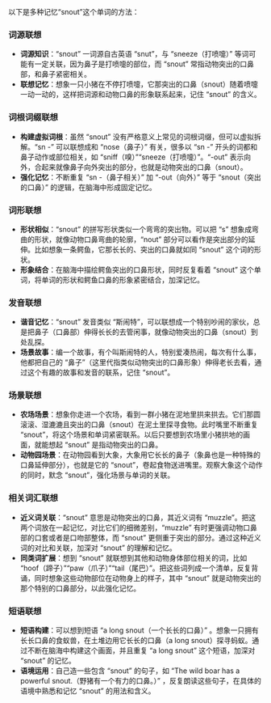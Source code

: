 以下是多种记忆“snout”这个单词的方法：

### 词源联想
 - **词源知识**：“snout” 一词源自古英语 “snut”，与 “sneeze（打喷嚏）” 等词可能有一定关联，因为鼻子是打喷嚏的部位，而 “snout” 常指动物突出的口鼻部，和鼻子紧密相关。
 - **联想记忆**：想象一只小猪在不停打喷嚏，它那突出的口鼻（snout）随着喷嚏一动一动的，这样把词源和动物口鼻的形象联系起来，记住 “snout” 的含义。

### 词根词缀联想
 - **构建虚拟词根**：虽然 “snout” 没有严格意义上常见的词根词缀，但可以虚拟拆解。“sn -” 可以联想成和 “nose（鼻子）” 有关，很多以 “sn -” 开头的词都和鼻子动作或部位相关，如 “sniff（嗅）”“sneeze（打喷嚏）”。“-out” 表示向外，合起来就像鼻子向外突出的部分，也就是动物突出的口鼻（snout）。
 - **强化记忆**：不断重复 “sn -（鼻子相关）” 加 “-out（向外）” 等于 “snout（突出的口鼻）” 的逻辑，在脑海中形成固定记忆。

### 词形联想
 - **形状相似**：“snout” 的拼写形状类似一个弯弯的突出物。可以把 “s” 想象成弯曲的形状，就像动物口鼻弯曲的轮廓，“nout” 部分可以看作是突出部分的延伸。比如想象一条鳄鱼，它那长长的、突出的口鼻就如同 “snout” 这个词的形状。
 - **形象结合**：在脑海中描绘鳄鱼突出的口鼻形状，同时反复看着 “snout” 这个单词，将单词的形状和鳄鱼口鼻的形象紧密结合，加深记忆。

### 发音联想
 - **谐音记忆**：“snout” 发音类似 “斯闹特”，可以联想成一个特别吵闹的家伙，总是把鼻子（口鼻部）伸得长长的去管闲事，就像动物突出的口鼻（snout）到处乱探。
 - **场景故事**：编一个故事，有个叫斯闹特的人，特别爱凑热闹，每次有什么事，他都把自己的 “鼻子”（这里代指类似动物突出的口鼻形象）伸得老长去看，通过这个有趣的故事和发音的联系，记住 “snout”。

### 场景联想
 - **农场场景**：想象你走进一个农场，看到一群小猪在泥地里拱来拱去。它们那圆滚滚、湿漉漉且突出的口鼻（snout）在泥土里探寻食物。此时嘴里不断重复 “snout”，将这个场景和单词紧密联系。以后只要想到农场里小猪拱地的画面，就能想起 “snout” 是指动物突出的口鼻。
 - **动物园场景**：在动物园看到大象，大象用它长长的鼻子（象鼻也是一种特殊的口鼻延伸部分），也就是它的 “snout”，卷起食物送进嘴里。观察大象这个动作的同时，默念 “snout”，强化场景与单词的关联。

### 相关词汇联想
 - **近义词关联**：“snout” 意思是动物突出的口鼻，其近义词有 “muzzle”。把这两个词放在一起记忆，对比它们的细微差别，“muzzle” 有时更强调动物口鼻部的口套或者是口吻部整体，而 “snout” 更侧重于突出的部分。通过这种近义词的对比和关联，加深对 “snout” 的理解和记忆。
 - **同类词扩展**：想到 “snout” 就联想到其他和动物身体部位相关的词，比如 “hoof（蹄子）”“paw（爪子）”“tail（尾巴）”。把这些词列成一个清单，反复背诵，同时想象这些动物部位在动物身上的样子，其中 “snout” 就是动物突出的那个特别的口鼻部分，以此强化记忆。

### 短语联想
 - **短语构建**：可以想到短语 “a long snout（一个长长的口鼻）” 。想象一只拥有长长口鼻的食蚁兽，在土堆边用它长长的口鼻（a long snout）探寻蚂蚁。通过不断在脑海中构建这个画面，并且重复 “a long snout” 这个短语，加深对 “snout” 的记忆。
 - **语境运用**：自己造一些包含 “snout” 的句子，如 “The wild boar has a powerful snout.（野猪有一个有力的口鼻。）” ，反复朗读这些句子，在具体的语境中熟悉和记忆 “snout” 的用法和含义。 
